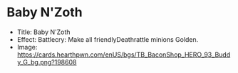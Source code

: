 # Baby N'Zoth
- Title:  Baby N'Zoth
- Effect:  Battlecry: Make all friendlyDeathrattle minions Golden.
- Image:  https://cards.hearthpwn.com/enUS/bgs/TB_BaconShop_HERO_93_Buddy_G_bg.png?198608
